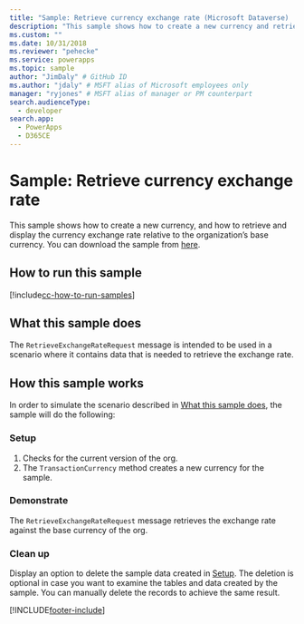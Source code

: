 ```yaml
---
title: "Sample: Retrieve currency exchange rate (Microsoft Dataverse) | Microsoft Docs" # Intent and product brand in a unique string of 43-59 chars including spaces
description: "This sample shows how to create a new currency and retrieve and display currency exchange rate." # 115-145 characters including spaces. This abstract displays in the search result.
ms.custom: ""
ms.date: 10/31/2018
ms.reviewer: "pehecke"
ms.service: powerapps
ms.topic: sample
author: "JimDaly" # GitHub ID
ms.author: "jdaly" # MSFT alias of Microsoft employees only
manager: "ryjones" # MSFT alias of manager or PM counterpart
search.audienceType: 
  - developer
search.app: 
  - PowerApps
  - D365CE
---
```

# Sample: Retrieve currency exchange rate



<!-- https://docs.microsoft.com/dynamics365/customer-engagement/developer/sample-retrieve-currency-exchange-rate -->

This sample shows how to create a new currency, and how to retrieve and display the currency exchange rate relative to the organization’s base currency. You can download the sample from [here](https://github.com/Microsoft/PowerApps-Samples/tree/master/cds/orgsvc/C%23/RetrieveCurrencyExchangeRate).

## How to run this sample

[!include[cc-how-to-run-samples](../../includes/cc-how-to-run-samples.md)]

## What this sample does

The `RetrieveExchangeRateRequest` message is intended to be used in a scenario where it contains data that is needed to retrieve the exchange rate.

## How this sample works

In order to simulate the scenario described in [What this sample does](#what-this-sample-does), the sample will do the following:

### Setup

1. Checks for the current version of the org. 
2. The `TransactionCurrency` method creates a new currency for the sample.

### Demonstrate

The `RetrieveExchangeRateRequest` message retrieves the exchange rate against the base currency of the org.

### Clean up

Display an option to delete the sample data created  in [Setup](#setup). The deletion is optional in case you want to examine the tables and data created by the sample. You can manually delete the records to achieve the same result.


[!INCLUDE[footer-include](../../../../includes/footer-banner.md)]
